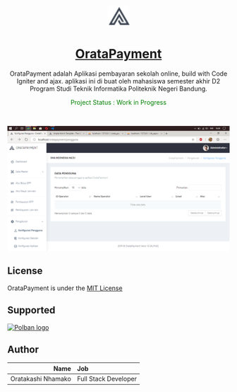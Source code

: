 <p align="center">
  <a href="#">
    <img src="assets/plugins/images/admin-logo-dark.png" alt="OrataPayment logo" width="50" height="50">
		<h1 align="center">OrataPayment</h1>
  </a>
</p>
<p align="center">
  OrataPayment adalah Aplikasi pembayaran sekolah online, build with Code Igniter and ajax. aplikasi ini di buat oleh mahasiswa semester akhir D2 Program Studi Teknik Informatika Politeknik Negeri Bandung.
</p>
<p align="center" style="color:green">
  Project Status : Work in Progress
</p>
<br>

![Orata Payment SS](ss.png)

## License
OrataPayment is under the [MIT License](LICENSE)

## Supported 
<p >
  <a href="https://www.polban.ac.id">
    <img src="https://www.polban.ac.id/wp-content/uploads/2017/11/logo-web-polban.png" alt="Polban logo" width="220" height="75">
  </a>
</p>

## Author
Name           | Job
-------------:|:-------------------------
Oratakashi Nhamako     | Full Stack Developer

